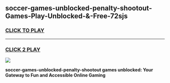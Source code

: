 
## soccer-games-unblocked-penalty-shootout-Games-Play-Unblocked-&-Free-72sjs
<h3>
<a href="https://premium76.site?title=soccer-games-unblocked-penalty-shootout&ref=24A">CLICK TO PLAY</a></h3>
<hr>

<h3>
<a href="https://premium76.site?title=soccer-games-unblocked-penalty-shootout&ref=24A">CLICK 2 PLAY</a>
  
</h3>

<a href="https://premium76.site?title=soccer-games-unblocked-penalty-shootout&ref=24A"><img src="https://clearcache.store/games.png"></a>


**soccer-games-unblocked-penalty-shootout games unblocked: Your Gateway to Fun and Accessible Online Gaming**
